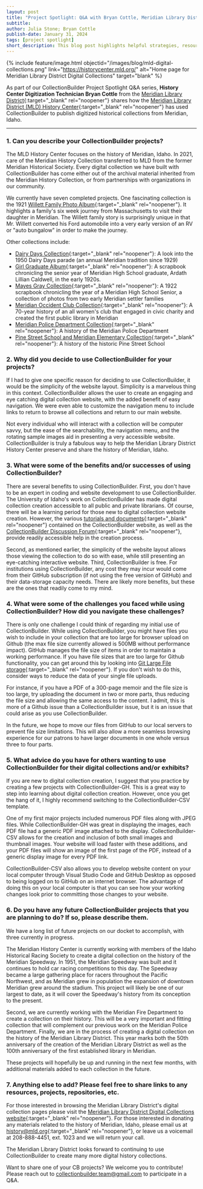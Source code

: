 ```yaml
---
layout: post
title: "Project Spotlight: Q&A with Bryan Cottle, Meridian Library District Digital Collections"
subtitle: 
author: Julia Stone; Bryan Cottle
publish-date: January 31, 2024
tags: [project spotlight]
short_description: This blog post highlights helpful strategies, resources, and project examples to help guide you as you begin or continue work on oral history collections.
---
```


{% include feature/image.html objectid="/images/blog/mld-digital-collections.png" link="https://historycenter.mld.org/" alt="Home page for Meridian Library District Digital Collections" target="blank" %}

As part of our CollectionBuilder Project Spotlight Q&A series, **History Center Digitization Technician Bryan Cottle** from the [Meridian Library District](https://www.mld.org/){:target="_blank" rel="noopener"} shares how the [Meridian Library District (MLD) History Center](https://www.mld.org/resources/history){:target="_blank" rel="noopener"} has used CollectionBuilder to publish digitized historical collections from Meridian, Idaho.

<hr>

### 1. Can you describe your CollectionBuilder projects?

The MLD History Center focuses on the history of Meridian, Idaho. In 2021, care of the Meridian History Collection transferred to MLD from the former Meridian Historical Society. Every digital collection we have built with CollectionBuilder has come either out of the archival material inherited from the Meridian History Collection, or from partnerships with organizations in our community. 

We currently have seven completed projects. One fascinating collection is the 1921 [Willett Family Photo Album](https://historycenter.mld.org/willett_album/){:target="_blank" rel="noopener"}. It highlights a family's six week journey from Massachusetts to visit their daughter in Meridian. The Willett family story is surprisingly unique in that Mr. Willett converted his Ford automobile into a very early version of an RV or "auto bungalow" in order to make the journey. 

Other collections include: 

- [Dairy Days Collection](https://historycenter.mld.org/dairy_days/){:target="_blank" rel="noopener"}: A look into the 1950 Dairy Days parade (an annual Meridian tradition since 1929)
- [Girl Graduate Album](https://historycenter.mld.org/girl_graduate/){:target="_blank" rel="noopener"}: A scrapbook chronicling the senior year of Meridian High School graduate, Ardath Lillian Caldwell, in the early 1920s.
- [Mayes Gray Collection](https://historycenter.mld.org/mayes_gray/){:target="_blank" rel="noopener"}: A 1922 scrapbook chronicling the year of a Meridian High School Senior, a collection of photos from two early Meridian settler families
- [Meridian Occident Club Collection](https://historycenter.mld.org/occident_club/){:target="_blank" rel="noopener"}: A 70-year history of an all women's club that engaged in civic charity and created the first public library in Meridian
- [Meridian Police Department Collection](https://historycenter.mld.org/meridianpolice/){:target="_blank" rel="noopener"}: A history of the Meridian Police Department
- [Pine Street School and Meridian Elementary Collection](https://historycenter.mld.org/pinestreetschool/){:target="_blank" rel="noopener"}: A history of the historic Pine Street School

### 2. Why did you decide to use CollectionBuilder for your projects?

If I had to give one specific reason for deciding to use CollectionBuilder, it would be the simplicity of the website layout. Simplicity is a marvelous thing in this context. CollectionBuilder allows the user to create an engaging and eye catching digital collection website, with the added benefit of easy navigation. We were even able to customize the navigation menu to include links to return to browse all collections and return to our main website. 

Not every individual who will interact with a collection will be computer savvy, but the ease of the searchability, the navigation menu, and the rotating sample images aid in presenting a very accessible website. CollectionBuilder is truly a fabulous way to help the Meridian Library District History Center preserve and share the history of Meridian, Idaho. 

### 3. What were some of the benefits and/or successes of using CollectionBuilder?

There are several benefits to using CollectionBuilder. First, you don't have to be an expert in coding and website development to use CollectionBuilder. The University of Idaho's work on CollectionBuilder has made digital collection creation accessible to all public and private librarians. Of course, there will be a learning period for those new to digital collection website creation. However, the various [tutorials and documents](https://collectionbuilder.github.io/cb-docs/docs/walkthroughs/){:target="_blank" rel="noopener"} contained on the CollectionBuilder website, as well as the [CollectionBuilder Discussion Forum](https://github.com/orgs/CollectionBuilder/discussions){:target="_blank" rel="noopener"}, provide readily accessible help in the creation process. 

Second, as mentioned earlier, the simplicity of the website layout allows those viewing the collection to do so with ease, while still presenting an eye-catching interactive website. Third, CollectionBuilder is free. For institutions using CollectionBuilder, any cost they may incur would come from their GitHub subscription (if not using the free version of GitHub) and their data-storage capacity needs. There are likely more benefits, but these are the ones that readily come to my mind. 

### 4. What were some of the challenges you faced while using CollectionBuilder? How did you navigate these challenges?

There is only one challenge I could think of regarding my initial use of CollectionBuilder. While using CollectionBuilder, you might have files you wish to include in your collection that are too large for browser upload on Github (the max file size currently allowed is 500MB without performance impact). GitHub manages the file size of items in order to maintain a working performance. If you have file sizes that are too large for Github functionality, you can get around this by looking into [Git Large File storage](https://git-lfs.com/){:target="_blank" rel="noopener"}. If you don't wish to do this, consider ways to reduce the data of your single file uploads. 

For instance, if you have a PDF of a 300-page memoir and the file size is too large, try uploading the document in two or more parts, thus reducing the file size and allowing the same access to the content. I admit, this is more of a Github issue than a CollectionBuilder issue, but it is an issue that could arise as you use CollectionBuilder. 

In the future, we hope to move our files from GitHub to our local servers to prevent file size limitations. This will also allow a more seamless browsing experience for our patrons to have larger documents in one whole versus three to four parts.

### 5. What advice do you have for others wanting to use CollectionBuilder for their digital collections and/or exhibits?

If you are new to digital collection creation, I suggest that you practice by creating a few projects with CollectionBuilder-GH. This is a great way to step into learning about digital collection creation. However, once you get the hang of it, I highly recommend switching to the CollectionBuilder-CSV template. 

One of my first major projects included numerous PDF files along with JPEG files. While CollectionBuilder-GH was great in displaying the images, each PDF file had a generic PDF image attached to the display. CollectionBuilder-CSV allows for the creation and inclusion of both small images and thumbnail images. Your website will load faster with these additions, and your PDF files will show an image of the first page of the PDF, instead of a generic display image for every PDF link. 

CollectionBuilder-CSV also allows you to develop website content on your local computer through Visual Studio Code and GitHub Desktop as opposed to being logged on to GitHub on an internet browser. The advantage of doing this on your local computer is that you can see how your working changes look prior to committing those changes to your website.

### 6. Do you have any future CollectionBuilder projects that you are planning to do? If so, please describe them.

We have a long list of future projects on our docket to accomplish, with three currently in progress.

The Meridian History Center is currently working with members of the Idaho Historical Racing Society to create a digital collection on the history of the Meridian Speedway. In 1951, the Meridian Speedway was built and it continues to hold car racing competitions to this day. The Speedway became a large gathering place for racers throughout the Pacific Northwest, and as Meridian grew in population the expansion of downtown Meridian grew around the stadium. This project will likely be one of our largest to date, as it will cover the Speedway's history from its conception to the present. 

Second, we are currently working with the Meridian Fire Department to create a collection on their history. This will be a very important and fitting collection that will complement our previous work on the Meridian Police Department. Finally, we are in the process of creating a digital collection on the history of the Meridian Library District. This year marks both the 50th anniversary of the creation of the Meridian Library District as well as the 100th anniversary of the first established library in Meridian. 

These projects will hopefully be up and running in the next few months, with additional materials added to each collection in the future. 

### 7. Anything else to add? Please feel free to share links to any resources, projects, repositories, etc.

For those interested in browsing the Meridian Library District's digital collection pages please visit the [Meridian Library District Digital Collections website](https://historycenter.mld.org/){:target="_blank" rel="noopener"}. For those interested in donating any materials related to the history of Meridian, Idaho, please email us at [history@mld.org](mailto:history@mld.org){:target="_blank" rel="noopener"}, or leave us a voicemail at 208-888-4451, ext. 1023 and we will return your call. 

The Meridian Library District looks forward to continuing to use CollectionBuilder to create many more digital history collections.

<p class="box-warning">Want to share one of your CB projects? We welcome you to contribute! Please reach out to <a href="mailto:collectionbuilder.team@gmail.com" target="_blank">collectionbuilder.team@gmail.com</a> to participate in a Q&A.</p>